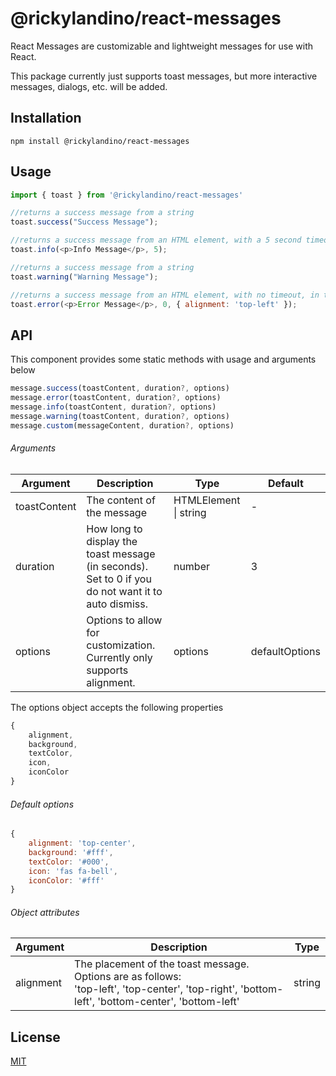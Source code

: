 # @rickylandino/react-messages

React Messages are customizable and lightweight messages for use with React. 

This package currently just supports toast messages, but more interactive messages, dialogs, etc. will be added.

## Installation
```npm
npm install @rickylandino/react-messages
```

## Usage

```javascript
import { toast } from '@rickylandino/react-messages'

//returns a success message from a string
toast.success("Success Message");

//returns a success message from an HTML element, with a 5 second timeout
toast.info(<p>Info Message</p>, 5);

//returns a success message from a string
toast.warning("Warning Message");

//returns a success message from an HTML element, with no timeout, in the top left corner of the screen
toast.error(<p>Error Message</p>, 0, { alignment: 'top-left' });

```

## API

This component provides some static methods with usage and arguments below

```javascript
message.success(toastContent, duration?, options)
message.error(toastContent, duration?, options)
message.info(toastContent, duration?, options)
message.warning(toastContent, duration?, options)
message.custom(messageContent, duration?, options)
```

###### Arguments

| Argument  | Description | Type | Default |
| ------------- | ----------------------- | ------------- | ----- |
| toastContent  | The content of the message  | HTMLElement \| string | \- |
| duration  | How long to display the toast message (in seconds). Set to 0 if you do not want it to auto dismiss.  | number | 3 |
| options | Options to allow for customization. Currently only supports alignment. | options | defaultOptions |

The options object accepts the following properties
```javascript
{
    alignment,
    background,
    textColor,
    icon,
    iconColor
}
```
###### Default options
```javascript
{
    alignment: 'top-center',
    background: '#fff',
    textColor: '#000',
    icon: 'fas fa-bell',
    iconColor: '#fff'
}
```

###### Object attributes
| Argument  | Description | Type |
| ------------- | ----------------------- | ------------- |
| alignment  | The placement of the toast message. Options are as follows: <br /> 'top-left', 'top-center', 'top-right', 'bottom-left', 'bottom-center', 'bottom-left'  | string |

## License
[MIT](https://choosealicense.com/licenses/mit/)
